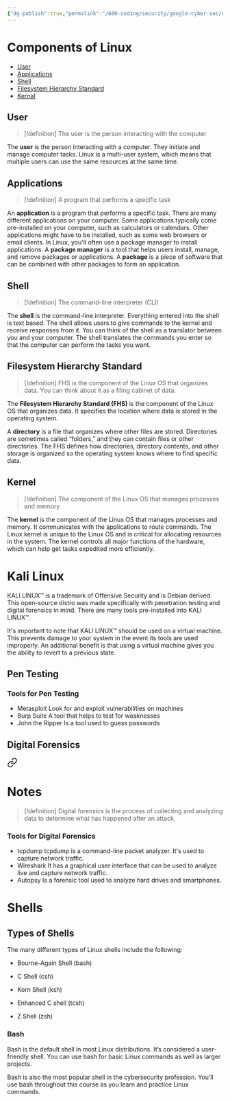 ```yaml
---
{"dg-publish":true,"permalink":"/600-coding/security/google-cyber-sec/cybersec-tools-of-the-trade-mod-2/","tags":["CyberSecurity"]}
---
```


# Components of Linux
- [User](#User)
- [Applications](#Applications)
- [Shell](#Shell)
- [Filesystem Hierarchy Standard](#Filesystem-Hierarchy-Standard)
- [Kernal](#Kernal)
## User
 > [!definition] 
 > The user is the person interacting with the computer
 
The **user** is the person interacting with a computer. They initiate and manage computer tasks. Linux is a multi-user system, which means that multiple users can use the same resources at the same time.
## Applications
> [!definition] 
> A program that performs a specific task

An **application** is a program that performs a specific task. There are many different applications on your computer. Some applications typically come pre-installed on your computer, such as calculators or calendars. Other applications might have to be installed, such as some web browsers or email clients. In Linux, you'll often use a package manager to install applications. A **package manager** is a tool that helps users install, manage, and remove packages or applications. A **package** is a piece of software that can be combined with other packages to form an application.
## Shell
> [!definition] 
> The command-line interpreter (CLI)

The **shell** is the command-line interpreter. Everything entered into the shell is text based. The shell allows users to give commands to the kernel and receive responses from it. You can think of the shell as a translator between you and your computer. The shell translates the commands you enter so that the computer can perform the tasks you want.
## Filesystem Hierarchy Standard
> [!definition] 
>  FHS is the component of the Linux OS that organizes data. You can think about it as a filing cabinet of data. 

The **Filesystem Hierarchy Standard (FHS)** is the component of the Linux OS that organizes data. It specifies the location where data is stored in the operating system. 

A **directory** is a file that organizes where other files are stored. Directories are sometimes called “folders,” and they can contain files or other directories. The FHS defines how directories, directory contents, and other storage is organized so the operating system knows where to find specific data.
## Kernel
> [!definition] 
> The component of the Linux OS that manages processes and memory

The **kernel** is the component of the Linux OS that manages processes and memory. It communicates with the applications to route commands. The Linux kernel is unique to the Linux OS and is critical for allocating resources in the system. The kernel controls all major functions of the hardware, which can help get tasks expedited more efficiently.



# Kali Linux
KALI LINUX™ is a trademark of Offensive Security and is Debian derived. This open-source distro was made specifically with penetration testing and digital forensics in mind. There are many tools pre-installed into KALI LINUX™. 

It's important to note that KALI LINUX™ should be used on a virtual machine. This prevents damage to your system in the event its tools are used improperly. An additional benefit is that using a virtual machine gives you the ability to revert to a previous state.

## Pen Testing
### Tools for Pen Testing
- Metasploit
	  Look for and exploit vulnerabilities on machines
- Burp Suite
	  A tool that helps to test for weaknesses
- John the Ripper
	  Is a tool used to guess passwords

## Digital Forensics

<div class="transclusion internal-embed is-loaded"><a class="markdown-embed-link" href="/600-coding/security/google-cyber-sec/cybersec-digital-forensics/" aria-label="Open link"><svg xmlns="http://www.w3.org/2000/svg" width="24" height="24" viewBox="0 0 24 24" fill="none" stroke="currentColor" stroke-width="2" stroke-linecap="round" stroke-linejoin="round" class="svg-icon lucide-link"><path d="M10 13a5 5 0 0 0 7.54.54l3-3a5 5 0 0 0-7.07-7.07l-1.72 1.71"></path><path d="M14 11a5 5 0 0 0-7.54-.54l-3 3a5 5 0 0 0 7.07 7.07l1.71-1.71"></path></svg></a><div class="markdown-embed">




# Notes
> [!definition] 
> Digital forensics is the process of collecting and analyzing data to determine what has happened after an attack.




</div></div>


### Tools for Digital Forensics
- tcpdump
	  tcpdump is a command-line packet analyzer. It's used to capture network traffic.
- Wireshark
	  It has a graphical user interface that can be used to analyze live and capture network traffic.
- Autopsy
	  Is a forensic tool used to analyze hard drives and smartphones. 


# Shells
## Types of Shells
The many different types of Linux shells include the following:

- Bourne-Again Shell (bash)
	    
- C Shell (csh)
    
- Korn Shell (ksh)
    
- Enhanced C shell (tcsh)
    
- Z Shell (zsh)
### Bash
Bash is the default shell in most Linux distributions. It’s considered a user-friendly shell. You can use bash for basic Linux commands as well as larger projects.

Bash is also the most popular shell in the cybersecurity profession. You’ll use bash throughout this course as you learn and practice Linux commands.
